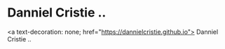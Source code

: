 # Danniel Cristie ..
<a  text-decoration: none; href="https://dannielcristie.github.io">
Danniel Cristie ..
</a>

